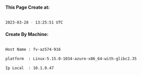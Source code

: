 
   
#### This Page Create at:

```bash

2023-03-28 - 13:25:51 UTC

```

#### Create By Machine:

```bash

Host Name : fv-az574-916

platform  : Linux-5.15.0-1034-azure-x86_64-with-glibc2.35

Ip Local  : 10.1.0.47

```

